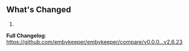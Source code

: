 ## What's Changed

1.

**Full Changelog**: https://github.com/embykeeper/embykeeper/compare/v0.0.0...v2.6.23
